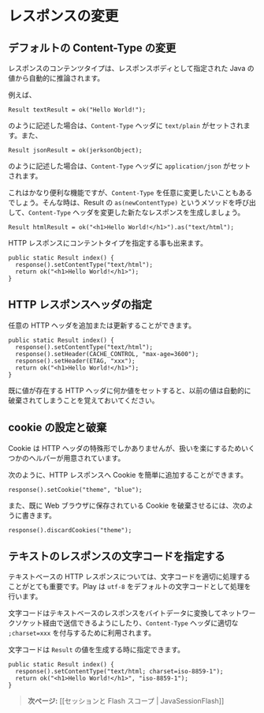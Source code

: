 <!-- translated -->
<!--
# Manipulating the response
-->
# レスポンスの変更

<!--
## Changing the default Content-Type
-->
## デフォルトの Content-Type の変更

<!--
The result content type is automatically inferred from the Java value you specify as body.
-->
レスポンスのコンテンツタイプは、レスポンスボディとして指定された Java の値から自動的に推論されます。

<!--
For example:
-->
例えば、

```
Result textResult = ok("Hello World!");
```

<!--
Will automatically set the `Content-Type` header to `text/plain`, while:
-->
のように記述した場合は、`Content-Type` ヘッダに `text/plain` がセットされます。また、

```
Result jsonResult = ok(jerksonObject);
```

<!--
will set the `Content-Type` header to `application/json`.
-->
のように記述した場合は、`Content-Type` ヘッダに `application/json` がセットされます。

<!--
This is pretty useful, but sometimes you want to change it. Just use the `as(newContentType)` method on a result to create a new similiar result with a different `Content-Type` header:
-->
これはかなり便利な機能ですが、`Content-Type` を任意に変更したいこともあるでしょう。そんな時は、Result の `as(newContentType)` というメソッドを呼び出して、`Content-Type` ヘッダを変更した新たなレスポンスを生成しましょう。

```
Result htmlResult = ok("<h1>Hello World!</h1>").as("text/html");
```

<!--
You can also set the content type on the HTTP response:
-->
HTTP レスポンスにコンテントタイプを指定する事も出来ます。

```
public static Result index() {
  response().setContentType("text/html");
  return ok("<h1>Hello World!</h1>");
}
```

<!--
## Setting HTTP response headers
-->
## HTTP レスポンスヘッダの指定

<!--
You can add (or update) any HTTP response header:
-->
任意の HTTP ヘッダを追加または更新することができます。

```
public static Result index() {
  response().setContentType("text/html");
  response().setHeader(CACHE_CONTROL, "max-age=3600");
  response().setHeader(ETAG, "xxx");
  return ok("<h1>Hello World!</h1>");
}
```

<!--
Note that setting an HTTP header will automatically discard any previous value.
-->
既に値が存在する HTTP ヘッダに何か値をセットすると、以前の値は自動的に破棄されてしまうことを覚えておいてください。

<!--
## Setting and discarding cookies
-->
## cookie の設定と破棄

<!--
Cookies are just a special form of HTTP headers, but Play provides a set of helpers to make it easier.
-->
Cookie は HTTP ヘッダの特殊形でしかありませんが、扱いを楽にするためいくつかのヘルパーが用意されています。

<!--
You can easily add a Cookie to the HTTP response:
-->
次のように、HTTP レスポンスへ Cookie を簡単に追加することができます。

```
response().setCookie("theme", "blue");
```

<!--
Also, to discard a Cookie previously stored on the Web browser:
-->
また、既に Web ブラウザに保存されている Cookie を破棄させるには、次のように書きます。

```
response().discardCookies("theme");
```

<!--
## Specifying the character encoding for text results
-->
## テキストのレスポンスの文字コードを指定する

<!--
For a text-based HTTP response it is very important to handle the character encoding correctly. Play handles that for you and uses `utf-8` by default.
-->
テキストベースの HTTP レスポンスについては、文字コードを適切に処理することがとても重要です。Play は `utf-8` をデフォルトの文字コードとして処理を行います。

<!--
The encoding is used to both convert the text response to the corresponding bytes to send over the network socket, and to add the proper `;charset=xxx` extension to the `Content-Type` header.
-->
文字コードはテキストベースのレスポンスをバイトデータに変換してネットワークソケット経由で送信できるようにしたり、`Content-Type` ヘッダに適切な `;charset=xxx` を付与するために利用されます。

<!--
The encoding can be specified when you are generating the `Result` value:
-->
文字コードは `Result` の値を生成する時に指定できます。

```
public static Result index() {
  response().setContentType("text/html; charset=iso-8859-1");
  return ok("<h1>Hello World!</h1>", "iso-8859-1");
}
```

<!--
> **Next:** [[Session and Flash scopes | JavaSessionFlash]]
-->
> **次ページ:** [[セッションと Flash スコープ | JavaSessionFlash]]
